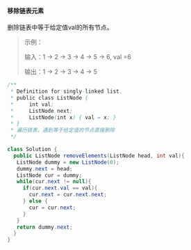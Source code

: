 #### 移除链表元素

删除链表中等于给定值val的所有节点。

>示例：
>
>输入：1 -> 2 -> 3 -> 4 -> 5 -> 6, val =6
>
>输出：1 -> 2 -> 3 -> 4 -> 5



```java
/**
 * Definition for singly-linked list.
 * public class ListNode {
 *     int val;
 *     ListNode next;
 *     ListNode(int x) { val = x; }
 * }
 * 遍历链表，遇到等于给定值的节点直接删除
 */

class Solution {
  public ListNode removeElements(ListNode head, int val){
   ListNode dummy = new ListNode(0);
   dummy.next = head;
   ListNode cur = dummy;
   while(cur.next != null){
     if(cur.next.val == val){
       cur.next = cur.next.next;
     } else {
       cur = cur.next;
     }
   }
   return dummy.next;
  }
}
```

